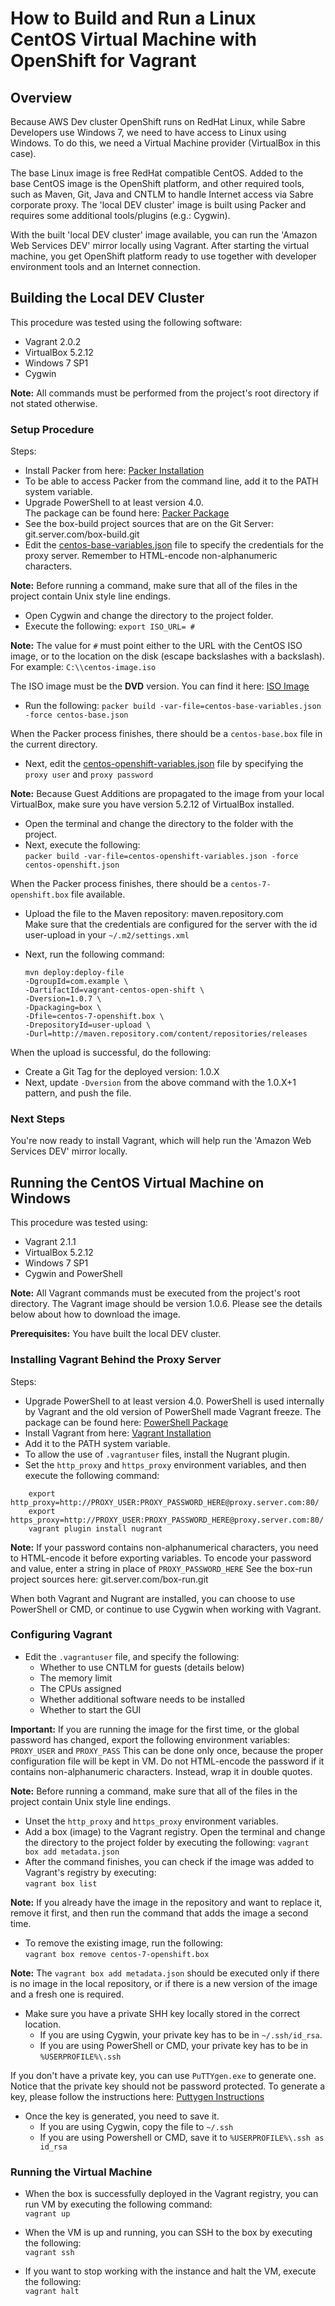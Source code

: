 # How to Build and Run a Linux CentOS Virtual Machine with OpenShift for Vagrant

## Overview
Because AWS Dev cluster OpenShift runs on RedHat Linux, while Sabre Developers use Windows 7, we need to have access to Linux using Windows. To do this, we need a Virtual Machine provider (VirtualBox in this case). 

The base Linux image is free RedHat compatible CentOS. Added to the base CentOS image is the OpenShift platform, and other required tools, such as Maven, Git, Java and CNTLM to handle Internet access via Sabre corporate proxy. The 'local DEV cluster' image is built using Packer and requires some additional tools/plugins (e.g.: Cygwin).

With the built 'local DEV cluster' image available, you can run the 'Amazon Web Services DEV' mirror locally using Vagrant. After starting the virtual machine, you get OpenShift platform ready to use together with developer environment tools and an Internet connection.

## Building the Local DEV Cluster

This procedure was tested using the following software:

- Vagrant 2.0.2
- VirtualBox 5.2.12
- Windows 7 SP1
- Cygwin

**Note:** All commands must be performed from the project's root directory if not stated otherwise.

### Setup Procedure

Steps:

- Install Packer from here: [Packer Installation](https://www.packer.io) 
- To be able to access Packer from the command line, add it to the PATH system variable.
- Upgrade PowerShell to at least version 4.0.    
The package can be found here: [Packer Package](https://www.microsoft.com/en-us/download/details.aspx?id=40855)
- See the box-build project sources that are on the Git Server: git.server.com/box-build.git
- Edit the [centos-base-variables.json](centos-base-variables.json) file to specify the credentials for the proxy server. Remember to HTML-encode non-alphanumeric characters.

**Note:** Before running a command, make sure that all of the files in the project contain Unix style line endings.

- Open Cygwin and change the directory to the project folder.
- Execute the following: `export ISO_URL= #`
       
**Note:** The value for `#` must point either to the URL with the CentOS ISO image, or to the location on the disk (escape backslashes with a backslash). For example: `C:\\centos-image.iso` 

The ISO image must be the **DVD** version. You can find it here: [ISO Image](http://isoredirect.centos.org/centos/7/isos/x86_64/CentOS-7-x86_64-DVD-1804.iso)

- Run the following: 
`packer build -var-file=centos-base-variables.json -force centos-base.json`

When the Packer process finishes, there should be a `centos-base.box` file in the current directory.

 - Next, edit the [centos-openshift-variables.json](centos-openshift-variables.json) file by specifying the `proxy user` and `proxy password`

**Note:** Because Guest Additions are propagated to the image from your local VirtualBox, make sure you have version 5.2.12 of VirtualBox installed. 

- Open the terminal and change the directory to the folder with the project.
- Next, execute the following:    
`packer build -var-file=centos-openshift-variables.json -force centos-openshift.json`

When the Packer process finishes, there should be a `centos-7-openshift.box` file available.

- Upload the file to the Maven repository: maven.repository.com    
Make sure that the credentials are configured for the server with the id user-upload in your `~/.m2/settings.xml`
- Next, run the following command:

    ```
    mvn deploy:deploy-file 
    -DgroupId=com.example \      
    -DartifactId=vagrant-centos-open-shift \    
    -Dversion=1.0.7 \      
    -Dpackaging=box \        
    -Dfile=centos-7-openshift.box \      
    -DrepositoryId=user-upload \      
    -Durl=http://maven.repository.com/content/repositories/releases
    ```     
    
When the upload is successful, do the following:

- Create a Git Tag for the deployed version: 1.0.X
- Next, update `-Dversion` from the above command with the 1.0.X+1 pattern, and push the file.

### Next Steps
You're now ready to install Vagrant, which will help run the 'Amazon Web Services DEV' mirror locally.


## Running the CentOS Virtual Machine on Windows

This procedure was tested using:

- Vagrant 2.1.1
- VirtualBox 5.2.12
- Windows 7 SP1
- Cygwin and PowerShell     

**Note:** All Vagrant commands must be executed from the project's root directory. The Vagrant image should be version 1.0.6. Please see the details below about how to download the image.

**Prerequisites:** You have built the local DEV cluster.

### Installing Vagrant Behind the Proxy Server
Steps:

- Upgrade PowerShell to at least version 4.0. PowerShell is used internally by Vagrant and the old version of PowerShell made Vagrant freeze. The package can be found here: [PowerShell Package](https://www.microsoft.com/en-us/download/details.aspx?id=40855)   
- Install Vagrant from here: [Vagrant Installation](https://www.vagrantup.com/downloads.html) 
- Add it to the PATH system variable.
- To allow the use of `.vagrantuser` files, install the Nugrant plugin. 
- Set the `http_proxy` and `https_proxy` environment variables, and then execute the following command:

```
    export http_proxy=http://PROXY_USER:PROXY_PASSWORD_HERE@proxy.server.com:80/
    export https_proxy=http://PROXY_USER:PROXY_PASSWORD_HERE@proxy.server.com:80/
    vagrant plugin install nugrant
```
**Note:** If your password contains non-alphanumerical characters, you need to HTML-encode it before exporting variables. 
To encode your password and value, enter a string in place of `PROXY_PASSWORD_HERE`
See the box-run project sources here: git.server.com/box-run.git

When both Vagrant and Nugrant are installed, you can choose to use PowerShell or CMD, or continue to use Cygwin when working with Vagrant.

### Configuring Vagrant
- Edit the `.vagrantuser` file, and specify the following:
  * Whether to use CNTLM for guests (details below) 
  * The memory limit
  * The CPUs assigned
  * Whether additional software needs to be installed
  * Whether to start the GUI

**Important:** If you are running the image for the first time, or the global password has changed, export the following environment variables:
`PROXY_USER` and `PROXY_PASS` 
This can be done only once, because the proper configuration file will be kept in VM. Do not HTML-encode the password if it contains non-alphanumeric characters. Instead, wrap it in double quotes.

**Note:** Before running a command, make sure that all of the files in the project contain Unix style line endings.
- Unset the ``http_proxy`` and ``https_proxy`` environment variables.
- Add a box (image) to the Vagrant registry. Open the terminal and change the directory to the project folder by executing the following: `vagrant box add metadata.json`
- After the command finishes, you can check if the image was added to Vagrant's registry by executing:    
`vagrant box list`

**Note:** If you already have the image in the repository and want to replace it, remove it first, and then run the command that adds the image a second time. 

- To remove the existing image, run the following:    
`vagrant box remove centos-7-openshift.box`

**Note:** The `vagrant box add metadata.json` should be executed only if there is no image in the local repository, or if there is a new version of the image and a fresh one is required.

- Make sure you have a private SHH key locally stored in the correct location. 
  * If you are using Cygwin, your private key has to be in `~/.ssh/id_rsa`. 
  * If you are using PowerShell or CMD, your private key has to be in `%USERPROFILE%\.ssh`

If you don't have a private key, you can use `PuTTYgen.exe` to generate one. Notice that the private key should not be password protected.
To generate a key, please follow the instructions here: [Puttygen Instructions](https://www.ssh.com/ssh/putty/windows/puttygen) 
 
- Once the key is generated, you need to save it. 
  * If you are using Cygwin, copy the file to `~/.ssh`
  * If you are using Powershell or CMD, save it to `%USERPROFILE%\.ssh as id_rsa`

### Running the Virtual Machine
- When the box is successfully deployed in the Vagrant registry, you can run VM by executing the following command:    
`vagrant up` 

- When the VM is up and running, you can SSH to the box by executing the following:    
`vagrant ssh`

- If you want to stop working with the instance and halt the VM, execute the following:    
`vagrant halt`



